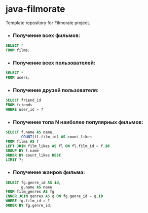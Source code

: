 # java-filmorate
Template repository for Filmorate project.
- ### Получение всех фильмов:

```SQL
SELECT *
FROM films;
```

- ### Получение всех пользователей:

```SQL
SELECT *
FROM users;   
```

-  ### Получение друзей пользователя:

```SQL
SELECT friend_id
FROM friends
WHERE user_id = ?
```

-  ### Получение топа N наиболее популярных фильмов:

```SQL
SELECT f.name AS name,
       COUNT(fl.film_id) AS count_likes
FROM films AS f
LEFT JOIN film_likes AS fl ON fl.film_id = f.id
GROUP BY f.name
ORDER BY count_likes DESC
LIMIT ?;
```

-  ### Получение жанров фильма:

```SQL
SELECT fg.genre_id AS id,
       g.name AS name
FROM film_genres AS fg
INNER JOIN genres AS g ON fg.genre_id = g.ID
WHERE fg.film_id = ?
ORDER BY fg.genre_id;
```